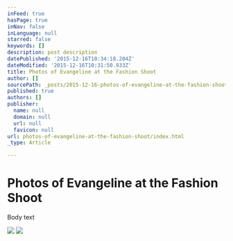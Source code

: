 ```yaml
---
inFeed: true
hasPage: true
inNav: false
inLanguage: null
starred: false
keywords: []
description: post description
datePublished: '2015-12-16T10:34:18.204Z'
dateModified: '2015-12-16T10:31:50.933Z'
title: Photos of Evangeline at the Fashion Shoot
author: []
sourcePath: _posts/2015-12-16-photos-of-evangeline-at-the-fashion-shoot.md
published: true
authors: []
publisher:
  name: null
  domain: null
  url: null
  favicon: null
url: photos-of-evangeline-at-the-fashion-shoot/index.html
_type: Article

---
```

# 

# Photos of Evangeline at the Fashion Shoot

Body text

![](https://the-grid-user-content.s3-us-west-2.amazonaws.com/b7871da2-3333-4c10-a48f-c9e989b826c5.jpg)
![](https://s3-us-west-2.amazonaws.com/the-grid-img/p/fbcdfb30e24a296c7771eac257cc3142d9065c9f.jpg)